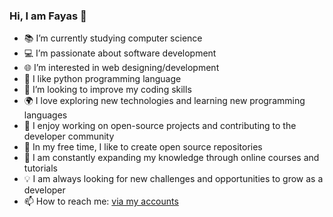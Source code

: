 ### Hi, I am Fayas 👋

- 📚 I’m currently studying computer science
- 💻 I’m passionate about software development
- 🌐 I’m interested in web designing/development
- 🔭 I like python programming language
- 🎯 I’m looking to improve my coding skills
- 🌍 I love exploring new technologies and learning new programming languages
- 🚀 I enjoy working on open-source projects and contributing to the developer community
- 🎨 In my free time, I like to create open source repositories
- 📖 I am constantly expanding my knowledge through online courses and tutorials
- 💡 I am always looking for new challenges and opportunities to grow as a developer
- 📫 How to reach me: [via my accounts](https://fayasnoushad.github.io/#accounts)
